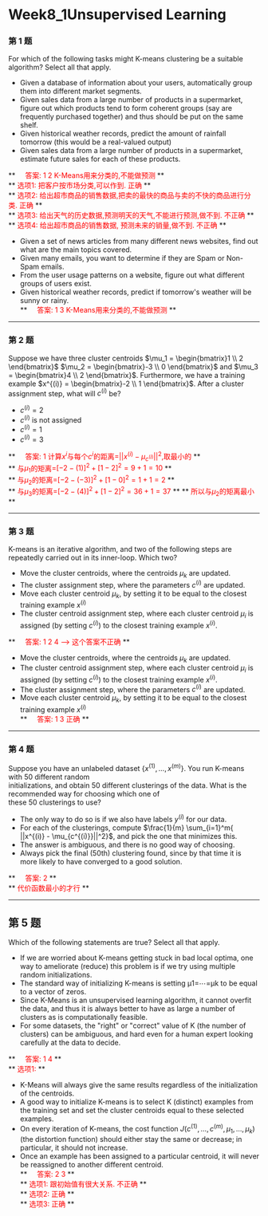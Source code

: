 # Week8_1Unsupervised Learning

### 第 1 题
For which of the following tasks might K-means clustering be a suitable algorithm? Select all that apply.  

* Given a database of information about your users, automatically group them into different market segments.
* Given sales data from a large number of products in a supermarket, figure out which products tend to form coherent groups (say are frequently purchased together) and thus should be put on the same shelf.  
* Given historical weather records, predict the amount of rainfall tomorrow (this would be a real-valued output)  
* Given sales data from a large number of products in a supermarket, estimate future sales for each of these products.

** <font color=red> &nbsp;&nbsp;&nbsp;&nbsp;答案: 1 2  K-Means用来分类的,不能做预测 </font> **   
** <font color=red> 选项1: 把客户按市场分类,可以作到. 正确 </font> **   
** <font color=red> 选项2: 给出超市商品的销售数据,把卖的最快的商品与卖的不快的商品进行分类. 正确 </font> **   
** <font color=red> 选项3: 给出天气的历史数据,预测明天的天气,不能进行预测,做不到. 不正确 </font> **   
** <font color=red> 选项4: 给出超市商品的销售数据, 预测未来的销量,做不到. 不正确 </font> **   

* Given a set of news articles from many different news websites, find out what are the main topics covered.  
* Given many emails, you want to determine if they are Spam or Non-Spam emails. 
* From the user usage patterns on a website, figure out what different groups of users exist.  
* Given historical weather records, predict if tomorrow's weather will be sunny or rainy.  
** <font color=red> &nbsp;&nbsp;&nbsp;&nbsp;答案: 1 3  K-Means用来分类的,不能做预测 </font> ** 

---
### 第 2 题
Suppose we have three cluster centroids $\mu_1 = \begin{bmatrix}1 \\ 2 \end{bmatrix}$ $\mu_2 = \begin{bmatrix}-3 \\ 0 \end{bmatrix}$ and $\mu_3 = \begin{bmatrix}4 \\ 2 \end{bmatrix}$.  Furthermore, we have a training example $x^{(i)} = \begin{bmatrix}-2 \\ 1 \end{bmatrix}$. After a cluster assignment step, what will $c^{(i)}$ be?  

* $c^{(i)} = 2$  
* $c^{(i)}$  is not assigned
* $c^{(i)} = 1$  
* $c^{(i)} = 3$  

** <font color=red> &nbsp;&nbsp;&nbsp;&nbsp;答案: 1 计算$x^i$与每个$c^i$的距离=$||x^{(i)} - \mu_{c^{(i)}}||^2$,取最小的</font> **   
** <font color=red> 与$\mu_1$的矩离=$[-2-(1)]^2+[1-2]^2=9+1=10$   </font> **    
** <font color=red> 与$\mu_2$的矩离=$[-2-(-3)]^2+[1-0]^2=1+1=2$   </font> **   
** <font color=red> 与$\mu_3$的矩离=$[-2-(4)]^2+[1-2]^2=36+1=37$   </font> **
** <font color=red>  所以与$\mu_2$的矩离最小  </font> **

--- 
### 第 3 题
K-means is an iterative algorithm, and two of the following steps are repeatedly carried out in its inner-loop. Which two?

* Move the cluster centroids, where the centroids $\mu_k$ are updated.  
* The cluster assignment step, where the parameters $c^{(i)}$ are updated.    
* Move each cluster centroid $\mu_k$, by setting it to be equal to the closest training example $x^{(i)}$  
* The cluster centroid assignment step, where each cluster centroid $\mu_i$ is assigned (by setting $c^{(i)}$) to the closest training example $x^{(i)}$.  

** <font color=red> &nbsp;&nbsp;&nbsp;&nbsp;答案: 1 2 4 --> 这个答案不正确</font> ** 
 
* Move the cluster centroids, where the centroids $\mu_k$ are updated.  
* The cluster centroid assignment step, where each cluster centroid $\mu_i$ is assigned (by setting $c^{(i)}$) to the closest training example $x^{(i)}$.  
* The cluster assignment step, where the parameters $c^{(i)}$ are updated.  
* Move each cluster centroid $\mu_k$, by setting it to be equal to the closest training example $x^{(i)}$   
** <font color=red> &nbsp;&nbsp;&nbsp;&nbsp;答案: 1 3  正确</font> ** 

---
### 第 4 题
Suppose you have an unlabeled dataset $\{x^{(1)}, \ldots,  x^{(m)}\}$. You run K-means with 50 different random  
initializations, and obtain 50 different clusterings of the data. What is the recommended way for choosing which one of  
these 50 clusterings to use?  

* The only way to do so is if we also have labels $y^{(i)}$ for our data.  
* For each of the clusterings, compute $\frac{1}{m} \sum_{i=1}^m{ ||x^{(i)} - \mu_{c^{(i)}}||^2}$, and pick the one that minimizes this.  
* The answer is ambiguous, and there is no good way of choosing.  
* Always pick the final (50th) clustering found, since by that time it is more likely to have converged to a good solution.    

** <font color=red>&nbsp;&nbsp;&nbsp;&nbsp;答案: 2 </font> **  
** <font color=red> 代价函数最小的才行 </font> **  

---
## 第 5 题
Which of the following statements are true? Select all that apply.  

* If we are worried about K-means getting stuck in bad local optima, one way to ameliorate (reduce) this problem is if we try using multiple random initializations.  
* The standard way of initializing K-means is setting μ1=⋯=μk to be equal to a vector of zeros.  
* Since K-Means is an unsupervised learning algorithm, it cannot overfit the data, and thus it is always better to have as large a number of clusters as is computationally feasible.  
* For some datasets, the "right" or "correct" value of K (the number of clusters) can be ambiguous, and hard even for a human expert looking carefully at the data to decide.  

** <font color=red>&nbsp;&nbsp;&nbsp;&nbsp;答案: 1 4 </font> **  
** <font color=red>选项1: </font> **  

 * K-Means will always give the same results regardless of the initialization of the centroids.  
 * A good way to initialize K-means is to select K (distinct) examples from the training set and set the cluster centroids equal to these selected examples.  
 * On every iteration of K-means, the cost function $J(c^{(1)}, \ldots, c^{(m)}, \mu_1, \ldots,\mu_k)$ (the distortion function) should either stay the same or decrease; in particular, it should not increase.  
 * Once an example has been assigned to a particular centroid, it will never be reassigned to another different centroid.  
** <font color=red>&nbsp;&nbsp;&nbsp;&nbsp;答案: 2 3 </font> **  
** <font color=red>选项1: 跟初始值有很大关系. 不正确 </font> **  
** <font color=red>选项2:  正确 </font> **  
** <font color=red>选项3:  正确 </font> ** 
